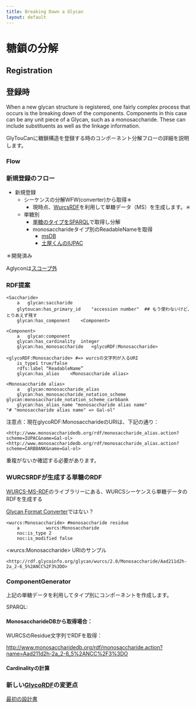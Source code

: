 ```yaml
---
title: Breaking Down a Glycan
layout: default
---
```

# 糖鎖の分解

## Registration
## 登録時

When a new glycan structure is registered, one fairly complex process that occurs is the breaking down of the components.  Components in this case can be any unit piece of a Glycan, such as a monosaccharide.  These can include substituents as well as the linkage information. 

GlyTouCanに糖鎖構造を登録する時のコンポーネント分解フローの詳細を説明します。

### Flow
### 新規登録のフロー

* 新規登録
  * シーケンスの分解WFW(converter)から取得＊
      * 現時点、[WurcsRDF](https://bitbucket.org/glycosw/wurcsrdf)を利用して単糖データ（MS）を生成します。＊
  * 単糖別
      * [単糖のタイプをSPARQL](https://github.org/glytoucan/batch)で取得し分解
      * monosaccharideタイプ別のReadableNameを取得
          * [msDB](http://www.monosaccharidedb.org/remote_access.action#conversion)
          * [土屋くんのIUPAC](https://bitbucket.org/glycosw/glycanformatconverter)

＊開発済み<BR>

Aglyconは[スコープ外](http://glycob.oxfordjournals.org/content/23/12/1422.full?ijkey=b52b4890001eddbfdb29bd160185613b932538b0&keytype2=tf_ipsecsha)

### RDF提案

    <Saccharide>
    	a	glycan:saccharide
    	glytoucan:has_primary_id	"accession number"  ## もう使わないけど、とりあえず残す
    	glycan:has_component	<Component>

    <Component>
    	a	glycan:component
    	glycan:has_cardinality	integer
    	glycan:has_monosaccharide	<glycoRDF:Monosaccharide>

    <glycoRDF:Monosaccharide> #=> wurcsの文字列が入るURI
    	is_type1 true/false
    	rdfs:label “ReadableName”
    	glycan:has_alias	<Monosaccharide alias>

    <Monosaccharide alias>
    	a	glycan:monosaccharide_alias
    	glycan:has_monosaccharide_notation_scheme glycan:monosaccharide_notation_scheme_carbbank 
    	glycan:has_alias_name "monosaccharide alias name"
    "# "monosaccharide alias name" => Gal-ol"


注意点：現在glycoRDF:MonosaccharideのURIは、下記の通り：

    <http://www.monosaccharidedb.org/rdf/monosaccharide_alias.action?scheme=IUPAC&name=Gal-ol>
    <http://www.monosaccharidedb.org/rdf/monosaccharide_alias.action?scheme=CARBBANK&name=Gal-ol>

重複がないか確認する必要があります。

### WURCSRDFが生成する単糖のRDF

[WURCS-MS-RDF](https://bitbucket.org/glycosw/wurcsrdf)のライブラリーにある、WURCSシーケンスら単糖データのRDFを生成する

[Glycan Format Converter](https://bitbucket.org/glycosw/glycanformatconverter)ではない？

    <wurcs:Monosaccharide> #monosaccharide residue
    	a          wurcs:Monosaccharide
    	noc:is_type	2
    	noc:is_modified	false

\<wurcs:Monosaccharide\> URIのサンプル

    <http://rdf.glycoinfo.org/glycan/wurcs/2.0/Monosaccharide/Aad211d2h-2a_2-6_5%2ANCC%2F3%3DO>

### ComponentGenerator

上記の単糖データを利用してタイプ別にコンポーネントを作成します。

SPARQL:


#### MonosaccharideDBから取得場合：

WURCSのResidue文字列でRDFを取得：

<http://www.monosaccharidedb.org/rdf/monosaccharide.action?name=Aad211d2h-2a_2-6_5%2ANCC%2F3%3DO>

#### Cardinalityの計算


### 新しい[GlycoRDF](https://github.com/glycoinfo/GlycoRDF)の変更点

[最初の設計書](/system/composition_aglycon)
